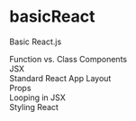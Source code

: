 # basicReact
Basic React.js

Function vs. Class Components  
JSX  
Standard React App Layout  
Props  
Looping in JSX  
Styling React  
